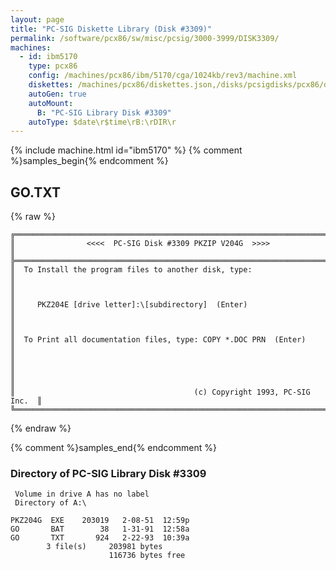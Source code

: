 ```yaml
---
layout: page
title: "PC-SIG Diskette Library (Disk #3309)"
permalink: /software/pcx86/sw/misc/pcsig/3000-3999/DISK3309/
machines:
  - id: ibm5170
    type: pcx86
    config: /machines/pcx86/ibm/5170/cga/1024kb/rev3/machine.xml
    diskettes: /machines/pcx86/diskettes.json,/disks/pcsigdisks/pcx86/diskettes.json
    autoGen: true
    autoMount:
      B: "PC-SIG Library Disk #3309"
    autoType: $date\r$time\rB:\rDIR\r
---
```


{% include machine.html id="ibm5170" %}
{% comment %}samples_begin{% endcomment %}

## GO.TXT

{% raw %}
```
╔═════════════════════════════════════════════════════════════════════════╗
║                <<<<  PC-SIG Disk #3309 PKZIP V204G  >>>>                ║
╠═════════════════════════════════════════════════════════════════════════╣
║  To Install the program files to another disk, type:                    ║
║                                                                         ║
║     PKZ204E [drive letter]:\[subdirectory]  (Enter)                     ║
║                                                                         ║
║  To Print all documentation files, type: COPY *.DOC PRN  (Enter)        ║
║                                                                         ║
║                                                                         ║
║                                        (c) Copyright 1993, PC-SIG Inc.  ║
╚═════════════════════════════════════════════════════════════════════════╝
```
{% endraw %}

{% comment %}samples_end{% endcomment %}

### Directory of PC-SIG Library Disk #3309

     Volume in drive A has no label
     Directory of A:\

    PKZ204G  EXE    203019   2-08-51  12:59p
    GO       BAT        38   1-31-91  12:58a
    GO       TXT       924   2-22-93  10:39a
            3 file(s)     203981 bytes
                          116736 bytes free
